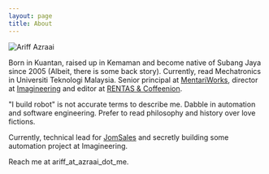```yaml
---
layout: page
title: About
---
```


<img src="{{ site.baseurl }}assets/photo.jpeg" alt="Ariff Azraai">

Born in Kuantan, raised up in Kemaman and become native of Subang Jaya since 2005 (Albeit, there is some back story). Currently, read Mechatronics in Universiti Teknologi Malaysia. Senior principal at [MentariWorks](http://mentariworks.com), director at [Imagineering](http://imagineering.my) and editor at [RENTAS & Coffeenion](http://rentas.institute).

"I build robot" is not accurate terms to describe me. Dabble in automation and software engineering. Prefer to read philosophy and history over love fictions.

Currently, technical lead for [JomSales](https://jomsales.com) and secretly building some automation project at Imagineering.

Reach me at ariff_at_azraai_dot_me.